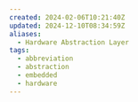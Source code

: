 ```yaml
---
created: 2024-02-06T10:21:40Z
updated: 2024-12-10T08:34:59Z
aliases:
  - Hardware Abstraction Layer
tags:
  - abbreviation
  - abstraction
  - embedded
  - hardware
---
```

